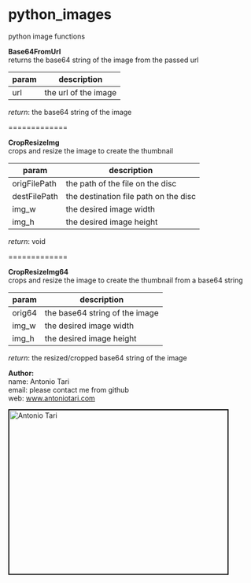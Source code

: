 python_images
=============

python image functions

<b>Base64FromUrl</b><br>
returns the base64 string of the image from the passed url

| param  | description
| ------ | ------------
| url    | the url of the image   

<i>return</i>: the base64 string of the image

=============

<b>CropResizeImg</b><br>
crops and resize the image to create the thumbnail

| param  | description
| ------ | ------------
| origFilePath    | the path of the file on the disc   
| destFilePath    | the destination file path on the disc   
| img_w    | the desired image width 
| img_h    | the desired image height  

<i>return</i>: void

=============

<b>CropResizeImg64</b><br>
crops and resize the image to create the thumbnail from a base64 string

| param  | description
| ------ | ------------
| orig64    | the base64 string of the image   
| img_w    | the desired image width 
| img_h    | the desired image height  

<i>return</i>: the resized/cropped base64 string of the image


<b>Author:</b><br>
  name:   Antonio Tari<br>
  email:  please contact me from github<br>
  web:    www.antoniotari.com<br>
  
  <img src="https://dl.dropboxusercontent.com/u/47015400/2013-04-12%2000.43.49-1.jpg" alt="Antonio Tari" border="2" width="444" height="333">
  <br>
  
